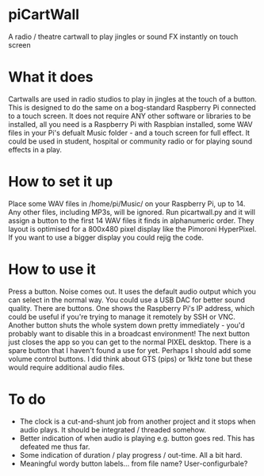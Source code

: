 # piCartWall
A radio / theatre cartwall to play jingles or sound FX instantly on touch screen

# What it does
Cartwalls are used in radio studios to play in jingles at the touch of a button. This is designed to do the same on a bog-standard Raspberry Pi connected to a touch screen. It does not require ANY other software or libraries to be installed, all you need is a Raspberry Pi with Raspbian installed, some WAV files in your Pi's defualt Music folder - and a touch screen for full effect. It could be used in student, hospital or community radio or for playing sound effects in a play.

# How to set it up
Place some WAV files in /home/pi/Music/ on your Raspberry Pi, up to 14. Any other files, including MP3s, will be ignored. Run picartwall.py and it will assign a button to the first 14 WAV files it finds in alphanumeric order. They layout is optimised for a 800x480 pixel display like the Pimoroni HyperPixel. If you want to use a bigger display you could rejig the code.

# How to use it
Press a button. Noise comes out. It uses the default audio output which you can select in the normal way. You could use a USB DAC for better sound quality.
There are buttons. One shows the Raspberry Pi's IP address, which could be useful if you're trying to manage it remotely by SSH or VNC.
Another button shuts the whole system down pretty immediately - you'd probably want to disable this in a broadcast environment!
The next button just closes the app so you can get to the normal PIXEL desktop.
There is a spare button that I haven't found a use for yet. Perhaps I should add some volume control buttons. I did think about GTS (pips) or 1kHz tone but these would require additional audio files.

# To do
- The clock is a cut-and-shunt job from another project and it stops when audio plays. It should be integrated / threaded somehow.
- Better indication of when audio is playing e.g. button goes red. This has defeated me thus far.
- Some indication of duration / play progress / out-time. All a bit hard.
- Meaningful wordy button labels... from file name? User-configurbale?
